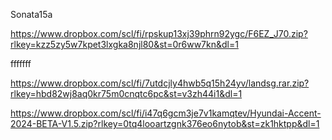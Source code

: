 Sonata15a


 https://www.dropbox.com/scl/fi/rpskup13xj39phrn92ygc/F6EZ_J70.zip?rlkey=kzz5zy5w7kpet3lxgka8njl80&st=0r6ww7kn&dl=1
 
fffffff

https://www.dropbox.com/scl/fi/7utdcjly4hwb5q15h24yv/landsg.rar.zip?rlkey=hbd82wj8aq0kr75m0cnqtc6pc&st=v3zh44i1&dl=1


https://www.dropbox.com/scl/fi/i47q6gcm3je7v1kamqtev/Hyundai-Accent-2024-BETA-V1.5.zip?rlkey=0tq4looartzgnk376eo6nytob&st=zk1hktpp&dl=1
